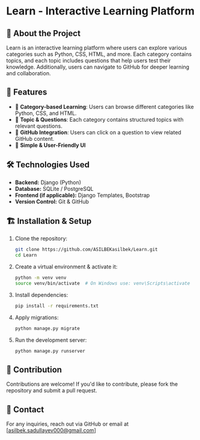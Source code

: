 # Learn - Interactive Learning Platform

## 📌 About the Project
Learn is an interactive learning platform where users can explore various categories such as Python, CSS, HTML, and more. Each category contains topics, and each topic includes questions that help users test their knowledge. Additionally, users can navigate to GitHub for deeper learning and collaboration.

## 🚀 Features
- 📂 **Category-based Learning**: Users can browse different categories like Python, CSS, and HTML.
- 📖 **Topic & Questions**: Each category contains structured topics with relevant questions.
- 🔗 **GitHub Integration**: Users can click on a question to view related GitHub content.
- 🎯 **Simple & User-Friendly UI**

## 🛠️ Technologies Used
- **Backend:** Django (Python)
- **Database:** SQLite / PostgreSQL
- **Frontend (if applicable):** Django Templates, Bootstrap
- **Version Control:** Git & GitHub

## 🏗️ Installation & Setup
1. Clone the repository:
   ```bash
   git clone https://github.com/ASILBEKasilbek/Learn.git
   cd Learn
   ```
2. Create a virtual environment & activate it:
   ```bash
   python -m venv venv
   source venv/bin/activate  # On Windows use: venv\Scripts\activate
   ```
3. Install dependencies:
   ```bash
   pip install -r requirements.txt
   ```
4. Apply migrations:
   ```bash
   python manage.py migrate
   ```
5. Run the development server:
   ```bash
   python manage.py runserver
   ```

## 🤝 Contribution
Contributions are welcome! If you'd like to contribute, please fork the repository and submit a pull request.


## 📩 Contact
For any inquiries, reach out via GitHub or email at [asilbek.sadullayev000@gmail.com]
